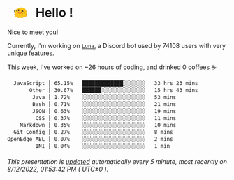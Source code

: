 <h1>   <img src="./spoinky.gif" style="vertical-align:middle;" width="30px">   Hello ! </h1>

Nice to meet you!

Currently, I'm working on <a href='https://github.com/Asgarrrr/Luna'>`Luna`</a>, a Discord bot used by 74108 users with very unique features.

This week, I've worked on ~26 hours of coding, and drinked 0 coffees ☕

```
  JavaScript │ 65.15%   █████████████░░░░░░░   33 hrs 23 mins
       Other │ 30.67%   ██████░░░░░░░░░░░░░░   15 hrs 43 mins
        Java │ 1.72%    ░░░░░░░░░░░░░░░░░░░░   53 mins
        Bash │ 0.71%    ░░░░░░░░░░░░░░░░░░░░   21 mins
        JSON │ 0.63%    ░░░░░░░░░░░░░░░░░░░░   19 mins
         CSS │ 0.37%    ░░░░░░░░░░░░░░░░░░░░   11 mins
    Markdown │ 0.35%    ░░░░░░░░░░░░░░░░░░░░   10 mins
  Git Config │ 0.27%    ░░░░░░░░░░░░░░░░░░░░   8 mins
OpenEdge ABL │ 0.07%    ░░░░░░░░░░░░░░░░░░░░   2 mins
         INI │ 0.04%    ░░░░░░░░░░░░░░░░░░░░   1 min
```

###### This presentation is [updated](https://github.com/Asgarrrr) automatically every 5 minute, most recently on 8/12/2022, 01:53:42 PM ( UTC±0 ).